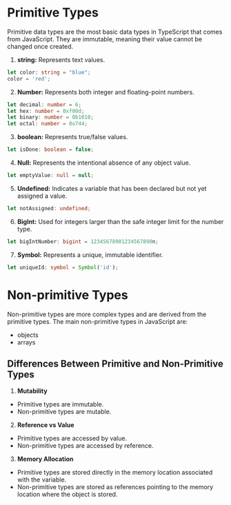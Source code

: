 # Primitive Types
Primitive data types are the most basic data types in TypeScript that comes from JavaScript. They are immutable, meaning their value cannot be changed once created.

1. **string:**  Represents text values.
```ts
let color: string = "blue";
color = 'red';
```

2. **Number:**  Represents both integer and floating-point numbers.
```ts
let decimal: number = 6;
let hex: number = 0xf00d;
let binary: number = 0b1010;
let octal: number = 0o744;
```

3. **boolean:**  Represents true/false values.
```ts
let isDone: boolean = false;
```

4. **Null:** Represents the intentional absence of any object value.
```ts
let emptyValue: null = null;
```

5. **Undefined:** Indicates a variable that has been declared but not yet assigned a value.
```ts
let notAssigned: undefined;
```

6. **BigInt:** Used for integers larger than the safe integer limit for the number type.
```ts
let bigIntNumber: bigint = 12345678901234567890n;
```

7. **Symbol:** Represents a unique, immutable identifier.
```ts
let uniqueId: symbol = Symbol('id');
```

# Non-primitive Types
Non-primitive types are more complex types and are derived from the primitive types. The main non-primitive types in JavaScript are:
* objects 
* arrays

## Differences Between Primitive and Non-Primitive Types
1. **Mutability**
- Primitive types are immutable.
- Non-primitive types are mutable.

2. **Reference vs Value**
- Primitive types are accessed by value.
- Non-primitive types are accessed by reference.

3. **Memory Allocation**
- Primitive types are stored directly in the memory location associated with the variable.
- Non-primitive types are stored as references pointing to the memory location where the object is stored.